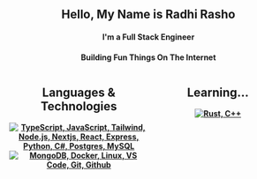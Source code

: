 <h2 align="center">Hello, My Name is Radhi Rasho</h2>

<h4 align="center">I'm a Full Stack Engineer</p>
<h4 align="center">Building Fun Things On The Internet</p>

<div align="center">
  <div style="display: flex; justify-content: space-between; width: 100%;">
    <div style="flex: 1;">
      <h2 align="center">Languages & Technologies</h2>
      <p align="center">
        <a href="#">
          <img src="https://skillicons.dev/icons?i=ts,js,nextjs,react,express,nodejs,tailwind,python,cs,postgres,mysql" alt="TypeScript, JavaScript, Tailwind, Node.js, Nextjs, React, Express, Python, C#, Postgres, MySQL" />
          <br />
          <img src="https://skillicons.dev/icons?i=mongodb,docker,linux,vscode,git,github" alt="MongoDB, Docker, Linux, VS Code, Git, Github" />
        </a>
      </p>
    </div>
    <div style="flex: 1;">
      <h2 align="center">Learning...</h2>
      <p align="center">
        <a href="#">
          <img src="https://skillicons.dev/icons?i=rust,cpp" alt="Rust, C++" />
        </a>
      </p>
    </div>
  </div>
</div>
